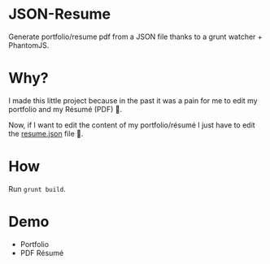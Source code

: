 JSON-Resume
===========

Generate portfolio/resume pdf from a JSON file thanks to a grunt watcher + PhantomJS.

# Why?

I made this little project because in the past it was a pain for me to edit my portfolio and my Résumé (PDF) :no_good:.

Now, if I want to edit the content of my portfolio/résumé I just have to edit the  [resume.json](https://github.com/ababol/JSON-Resume/blob/master/resume.json) file :tada:.

# How

Run `grunt build`.

# Demo

* Portfolio
* PDF Résumé
